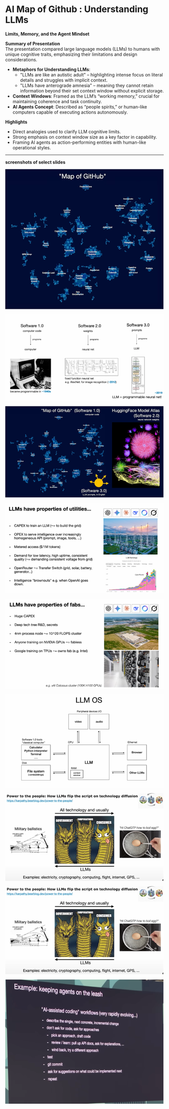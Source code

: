 # AI Map of Github : Understanding LLMs

**Limits, Memory, and the Agent Mindset**

**Summary of Presentation**  
The presentation compared large language models (LLMs) to humans with unique cognitive traits, emphasizing their limitations and design considerations.  
- **Metaphors for Understanding LLMs**:  
  - "LLMs are like an autistic adult" – highlighting intense focus on literal details and struggles with implicit context.  
  - "LLMs have anterograde amnesia" – meaning they cannot retain information beyond their set context window without explicit storage.  
- **Context Windows**: Framed as the LLM’s “working memory,” crucial for maintaining coherence and task continuity.  
- **AI Agents Concept**: Described as “people spirits,” or human-like computers capable of executing actions autonomously.  

**Highlights**  
- Direct analogies used to clarify LLM cognitive limits.  
- Strong emphasis on context window size as a key factor in capability.  
- Framing AI agents as action-performing entities with human-like operational styles.  

---

**screenshots of select slides**

![](-assets/ai-map-of-github-understanding-llms-2025-08-12.png)

![](-assets/ai-map-of-github-understanding-llms-2025-08-12%201.png)

![](-assets/ai-map-of-github-understanding-llms-2025-08-12%202.png)

![](-assets/ai-map-of-github-understanding-llms-2025-08-12%203.png)

![](-assets/ai-map-of-github-understanding-llms-2025-08-12%204.png)

![](-assets/ai-map-of-github-understanding-llms-2025-08-12%205.png)

![](-assets/ai-map-of-github-understanding-llms-2025-08-12%206.png)

![](-assets/ai-map-of-github-understanding-llms-2025-08-12%207.png)

![](-assets/ai-map-of-github-understanding-llms-2025-08-12%208.png)

